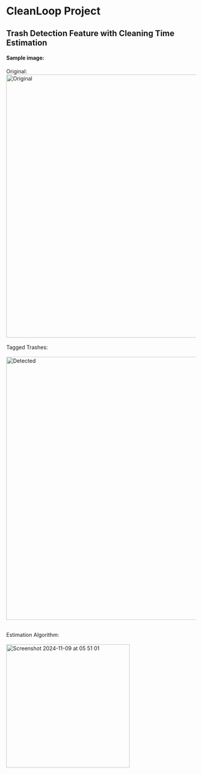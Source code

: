 # CleanLoop Project
## Trash Detection Feature with Cleaning Time Estimation

#### Sample image:<br>
Original: <br>
<img width="700" alt="Original" src="https://github.com/user-attachments/assets/21443585-a4b9-4455-a7fe-befac64b4325">
<br><br>
Tagged Trashes:<br><br>
<img width="700" alt="Detected" src="https://github.com/user-attachments/assets/dda625aa-d95b-4e04-86f6-2e44fd96ed50">

<br>
Estimation Algorithm:<br><br>

<img width="328" alt="Screenshot 2024-11-09 at 05 51 01" src="https://github.com/user-attachments/assets/34f31bfa-b059-4aad-8fe4-7e4b93773c48">

<br>


